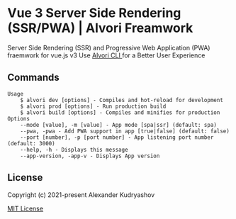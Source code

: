 # Vue 3 Server Side Rendering (SSR/PWA) | Alvori Freamwork

Server Side Rendering (SSR) and Progressive Web Application (PWA) fraemwork for vue.js v3
Use [Alvori CLI ](https://github.com/sander111/alvori-cli) for a Better User Experience

## Commands

```
Usage
    $ alvori dev [options] - Compiles and hot-reload for development
    $ alvori prod [options] - Run production build
    $ alvori build [options] - Compiles and minifies for production
Options
    --mode [value], -m [value] - App mode [spa|ssr] (default: spa)
    --pwa, -pwa - Add PWA support in app [true|false] (default: false)
    --port [number], -p [port number] - App listening port number (default: 3000)
    --help, -h - Displays this message
    --app-version, -app-v - Displays App version
```

## License

Copyright (c) 2021-present Alexander Kudryashov

[MIT License](http://en.wikipedia.org/wiki/MIT_License)
